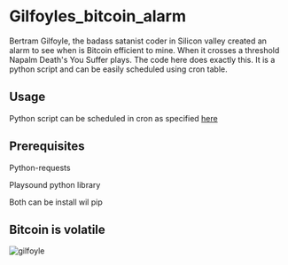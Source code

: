 # Gilfoyles_bitcoin_alarm

Bertram Gilfoyle, the badass satanist coder in Silicon valley created an alarm to see when is Bitcoin efficient to mine. When it crosses a threshold Napalm Death's You Suffer plays. The code here does exactly this. It is a python script and can be easily scheduled using cron table. 

## Usage
Python script can be scheduled in cron as specified [here](https://medium.com/@gavinwiener/how-to-schedule-a-python-script-cron-job-dea6cbf69f4e)

## Prerequisites 
Python-requests

Playsound python library 

Both can be install wil pip

## Bitcoin is volatile
![gilfoyle](https://i.makeagif.com/media/4-17-2018/17fIbE.gif)
